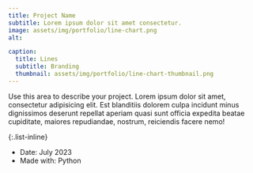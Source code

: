 ```yaml
---
title: Project Name
subtitle: Lorem ipsum dolor sit amet consectetur.
image: assets/img/portfolio/line-chart.png
alt: 

caption:
  title: Lines
  subtitle: Branding
  thumbnail: assets/img/portfolio/line-chart-thumbnail.png
---
```

Use this area to describe your project. Lorem ipsum dolor sit amet, consectetur adipisicing elit. Est blanditiis dolorem culpa incidunt minus dignissimos deserunt repellat aperiam quasi sunt officia expedita beatae cupiditate, maiores repudiandae, nostrum, reiciendis facere nemo!

{:.list-inline}
- Date: July 2023
- Made with: Python

